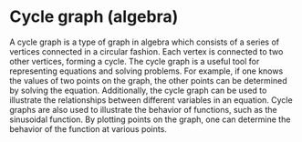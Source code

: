 # Cycle graph (algebra)

A cycle graph is a type of graph in algebra which consists of a series of vertices connected in a circular fashion. Each vertex is connected to two other vertices, forming a cycle. The cycle graph is a useful tool for representing equations and solving problems. For example, if one knows the values of two points on the graph, the other points can be determined by solving the equation. Additionally, the cycle graph can be used to illustrate the relationships between different variables in an equation. Cycle graphs are also used to illustrate the behavior of functions, such as the sinusoidal function. By plotting points on the graph, one can determine the behavior of the function at various points.
